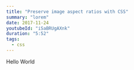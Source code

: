```yaml
---
title: "Preserve image aspect ratios with CSS"
summary: "lorem"
date: 2017-11-24
youtubeId: "iSaBRUgAXnk"
duration: "5:52"
tags:
  - css
---
```

Hello World